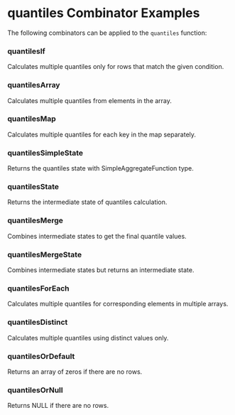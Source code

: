 # quantiles Combinator Examples

The following combinators can be applied to the `quantiles` function:

### quantilesIf
Calculates multiple quantiles only for rows that match the given condition.

### quantilesArray
Calculates multiple quantiles from elements in the array.

### quantilesMap
Calculates multiple quantiles for each key in the map separately.

### quantilesSimpleState
Returns the quantiles state with SimpleAggregateFunction type.

### quantilesState
Returns the intermediate state of quantiles calculation.

### quantilesMerge
Combines intermediate states to get the final quantile values.

### quantilesMergeState
Combines intermediate states but returns an intermediate state.

### quantilesForEach
Calculates multiple quantiles for corresponding elements in multiple arrays.

### quantilesDistinct
Calculates multiple quantiles using distinct values only.

### quantilesOrDefault
Returns an array of zeros if there are no rows.

### quantilesOrNull
Returns NULL if there are no rows. 